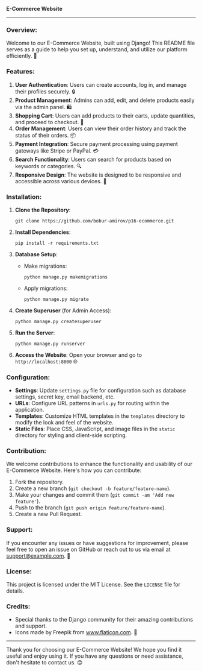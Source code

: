 **E-Commerce Website**

---

### Overview:

Welcome to our E-Commerce Website, built using Django! This README file serves as a guide to help you set up, understand, and utilize our platform efficiently. 🚀

### Features:

1. **User Authentication**: Users can create accounts, log in, and manage their profiles securely. 🔒
2. **Product Management**: Admins can add, edit, and delete products easily via the admin panel. 🛍️
3. **Shopping Cart**: Users can add products to their carts, update quantities, and proceed to checkout. 🛒
4. **Order Management**: Users can view their order history and track the status of their orders. 📦
5. **Payment Integration**: Secure payment processing using payment gateways like Stripe or PayPal. 💳
6. **Search Functionality**: Users can search for products based on keywords or categories. 🔍
7. **Responsive Design**: The website is designed to be responsive and accessible across various devices. 📱

### Installation:

1. **Clone the Repository**: 
   ```
   git clone https://github.com/bobur-amirov/p16-ecommerce.git
   ```

2. **Install Dependencies**:
   ```
   pip install -r requirements.txt
   ```

3. **Database Setup**:
   - Make migrations:
     ```
     python manage.py makemigrations
     ```
   - Apply migrations:
     ```
     python manage.py migrate
     ```

4. **Create Superuser** (for Admin Access):
   ```
   python manage.py createsuperuser
   ```

5. **Run the Server**:
   ```
   python manage.py runserver
   ```

6. **Access the Website**:
   Open your browser and go to `http://localhost:8000` 🌐

### Configuration:

- **Settings**: Update `settings.py` file for configuration such as database settings, secret key, email backend, etc.
- **URLs**: Configure URL patterns in `urls.py` for routing within the application.
- **Templates**: Customize HTML templates in the `templates` directory to modify the look and feel of the website.
- **Static Files**: Place CSS, JavaScript, and image files in the `static` directory for styling and client-side scripting.

### Contribution:

We welcome contributions to enhance the functionality and usability of our E-Commerce Website. Here's how you can contribute:

1. Fork the repository.
2. Create a new branch (`git checkout -b feature/feature-name`).
3. Make your changes and commit them (`git commit -am 'Add new feature'`).
4. Push to the branch (`git push origin feature/feature-name`).
5. Create a new Pull Request.

### Support:

If you encounter any issues or have suggestions for improvement, please feel free to open an issue on GitHub or reach out to us via email at [support@example.com](mailto:support@example.com). 📧

### License:

This project is licensed under the MIT License. See the `LICENSE` file for details.

### Credits:

- Special thanks to the Django community for their amazing contributions and support.
- Icons made by Freepik from www.flaticon.com. 🙌

---

Thank you for choosing our E-Commerce Website! We hope you find it useful and enjoy using it. If you have any questions or need assistance, don't hesitate to contact us. 😊
